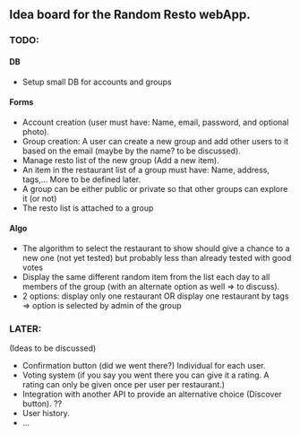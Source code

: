 ## Idea board for the Random Resto webApp.


### TODO:

#### DB
- Setup small DB for accounts and groups

#### Forms
- Account creation (user must have: Name, email, password, and optional photo).
- Group creation: A user can create a new group and add other users to it based on the email (maybe by the name? to be discussed).
- Manage resto list of the new group (Add a new item).
- An item in the restaurant list of a group must have: Name, address, tags,... More to be defined later.
- A group can be either public or private so that other groups can explore it (or not)
- The resto list is attached to a group

#### Algo
- The algorithm to select the restaurant to show should give a chance to a new one (not yet tested) but probably less than already tested with good votes
- Display the same different random item from the list each day to all members of the group (with an alternate option as well => to discuss).
- 2 options: display only one restaurant OR display one restaurant by tags => option is selected by admin of the group



### LATER:

(Ideas to be discussed)

- Confirmation button (did we went there?) Individual for each user.
- Voting system (if you say you went there you can give it a rating. A rating can only be given once per user per restaurant.)
- Integration with another API to provide an alternative choice (Discover button). ??
- User history.
- ...
